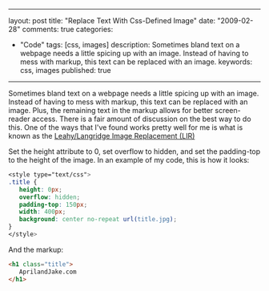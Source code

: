 
---
layout: post
title: "Replace Text With Css-Defined Image"
date: "2009-02-28"
comments: true
categories:
  - "Code"
tags: [css, images]
description: Sometimes bland text on a webpage needs a little spicing up with an image.  Instead of having to mess with markup, this text can be replaced with an image. 
keywords: css, images
published: true
---

Sometimes bland text on a webpage needs a little spicing up with an image.  Instead of having to mess with markup, this text can be replaced with an image.  Plus, the remaining text in the markup allows for better screen-reader access.  There is a fair amount of discussion on the best way to do this.  One of the ways that I've found works pretty well for me is what is known as the <a href="http://stopdesign.com/archive/2003/03/07/replace-text.html#notes">Leahy/Langridge Image Replacement (LIR)</a>
<!--more-->

Set the height attribute to 0, set overflow to hidden, and set the padding-top to the height of the image.  In an example of my code, this is how it looks:

```css
<style type="text/css">
.title {
   height: 0px;
   overflow: hidden;
   padding-top: 150px;
   width: 400px;
   background: center no-repeat url(title.jpg);
}
</style>
```

And the markup:

```html
<h1 class="title">
   AprilandJake.com
</h1>
```
  
